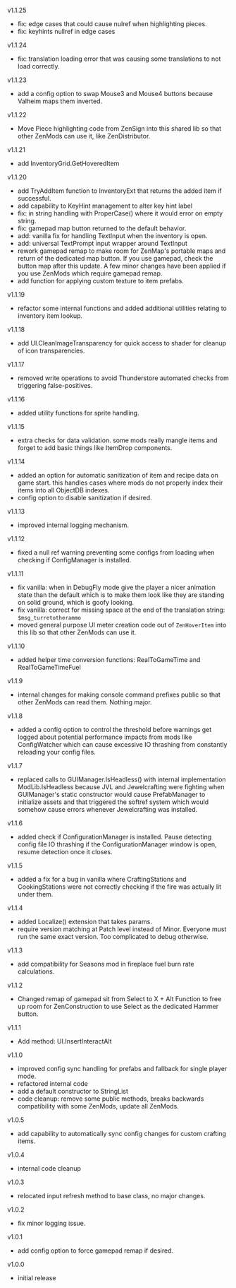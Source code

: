 v1.1.25
- fix: edge cases that could cause nulref when highlighting pieces.
- fix: keyhints nullref in edge cases

v1.1.24
- fix: translation loading error that was causing some translations to not load correctly.

v1.1.23
- add a config option to swap Mouse3 and Mouse4 buttons because Valheim maps them inverted.

v1.1.22
- Move Piece highlighting code from ZenSign into this shared lib so that other ZenMods can use it, like ZenDistributor.

v1.1.21
- add InventoryGrid.GetHoveredItem

v1.1.20
- add TryAddItem function to InventoryExt that returns the added item if successful.
- add capability to KeyHint management to alter key hint label
- fix: in string handling with ProperCase() where it would error on empty string.
- fix: gamepad map button returned to the default behavior.
- add: vanilla fix for handling TextInput when the inventory is open.
- add: universal TextPrompt input wrapper around TextInput
- rework gamepad remap to make room for ZenMap's portable maps and return of the dedicated map button.  If you use gamepad, check the button map after this update.  A few minor changes have been applied if you use ZenMods which require gamepad remap.
- add function for applying custom texture to item prefabs.

v1.1.19
- refactor some internal functions and added additional utilities relating to inventory item lookup.

v1.1.18
- add UI.CleanImageTransparency for quick access to shader for cleanup of icon transparencies.

v1.1.17
- removed write operations to avoid Thunderstore automated checks from triggering false-positives.

v1.1.16
- added utility functions for sprite handling.

v1.1.15
- extra checks for data validation. some mods really mangle items and forget to add basic things like ItemDrop components.

v1.1.14
- added an option for automatic sanitization of item and recipe data on game start. this handles cases where mods do not properly index their items into all ObjectDB indexes.
- config option to disable sanitization if desired.

v1.1.13
- improved internal logging mechanism.

v1.1.12
- fixed a null ref warning preventing some configs from loading when checking if ConfigManager is installed.

v1.1.11
- fix vanilla: when in DebugFly mode give the player a nicer animation state than the default which is to make them look like they are standing on solid ground, which is goofy looking.
- fix vanilla: correct for missing space at the end of the translation string: `$msg_turretotherammo`
- moved general purpose UI meter creation code out of `ZenHoverItem` into this lib so that other ZenMods can use it.

v1.1.10
- added helper time conversion functions: RealToGameTime and RealToGameTimeFuel

v1.1.9
- internal changes for making console command prefixes public so that other ZenMods can read them.  Nothing major.

v1.1.8
- added a config option to control the threshold before warnings get logged about potential performance impacts from mods like ConfigWatcher which can cause excessive IO thrashing from constantly reloading your config files.

v1.1.7
- replaced calls to GUIManager.IsHeadless() with internal implementation ModLib.IsHeadless because JVL and Jewelcrafting were fighting when GUIManager's static constructor would cause PrefabManager to initialize assets and that triggered the softref system which would somehow cause errors whenever Jewelcrafting was installed.

v1.1.6
- added check if ConfigurationManager is installed. Pause detecting config file IO thrashing if the ConfigurationManager window is open, resume detection once it closes.

v1.1.5
- added a fix for a bug in vanilla where CraftingStations and CookingStations were not correctly checking if the fire was actually lit under them.

v1.1.4
- added Localize() extension that takes params.
- require version matching at Patch level instead of Minor.  Everyone must run the same exact version. Too complicated to debug otherwise.

v1.1.3
- add compatibility for Seasons mod in fireplace fuel burn rate calculations.

v1.1.2
- Changed remap of gamepad sit from Select to X + Alt Function to free up room for ZenConstruction to use Select as the dedicated Hammer button.

v1.1.1
- Add method: UI.InsertInteractAlt

v1.1.0
- improved config sync handling for prefabs and fallback for single player mode.
- refactored internal code
- add a default constructor to StringList
- code cleanup: remove some public methods, breaks backwards compatibility with some ZenMods, update all ZenMods.

v1.0.5
- add capability to automatically sync config changes for custom crafting items.

v1.0.4
- internal code cleanup

v1.0.3
- relocated input refresh method to base class, no major changes.

v1.0.2
- fix minor logging issue.

v1.0.1
- add config option to force gamepad remap if desired.

v1.0.0
- initial release